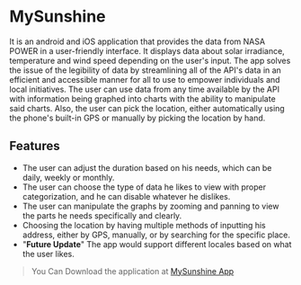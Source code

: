 # MySunshine

It is an android and iOS application that provides the data from NASA POWER in a user-friendly interface. It displays data about solar irradiance, temperature and wind speed depending on the user's input. 
The app solves the issue of the legibility of data by streamlining all of the API's data in an efficient and accessible manner for all to use to empower individuals and local initiatives. The user can use data from any time available by the API with information being graphed into charts with the ability to manipulate said charts. Also, the user can pick the location, either automatically using the phone's built-in GPS or manually by picking the location by hand.

## Features

- The user can adjust the duration based on his needs, which can be daily, weekly or monthly.
- The user can choose the type of data he likes to view with proper categorization, and he can disable whatever he dislikes.
- The user can manipulate the graphs by zooming and panning to view the parts he needs specifically and clearly.
- Choosing the location by having multiple methods of inputting his address, either by GPS, manually, or by searching for the specific place.
- "**Future Update**" The app would support different locales based on what the user likes.



> You Can Download the application at [MySunshine App](https://github.com/QRSN-ElBere/my_sunshine/raw/master/app-release.apk)
